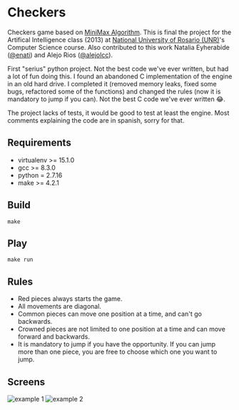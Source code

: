 # Checkers
Checkers game based on [MiniMax Algorithm](https://en.wikipedia.org/wiki/Minimax). This is final the project for the Artifical Intelligence class (2013) at [National University of Rosario (UNR)](https://web.fceia.unr.edu.ar/es)'s Computer Science course. Also contributed to this work Natalia Eyherabide ([@enati](https://github.com/enati)) and Alejo Rios ([@alejolcc](https://github.com/alejolcc)).

First "serius" python project. Not the best code we've ever written, but had a lot of fun doing this. I found an abandoned C implementation of the engine in an old hard drive. I completed it (removed memory leaks, fixed some bugs, refactored some of the functions) and changed the rules (now it is mandatory to jump if you can). Not the best C code we've ever written 😂.

The project lacks of tests, it would be good to test at least the engine. Most comments explaining the code are in spanish, sorry for that.

## Requirements

- virtualenv >= 15.1.0
- gcc >= 8.3.0
- python = 2.7.16
- make >= 4.2.1

## Build

```make```

## Play

```make run```

## Rules
- Red pieces always starts the game.
- All movements are diagonal.
- Common pieces can move one position at a time, and can't go backwards.
- Crowned pieces are not limited to one position at a time and can move forward and backwards.
- It is mandatory to jump if you have the opportunity. If you can jump more than one piece, you are free to choose which one you want to jump.

## Screens
![example 1](screen1.png)
![example 2](screen2.png)
